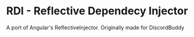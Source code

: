 # RDI - Reflective Dependecy Injector
A port of Angular's ReflectiveInjector. Originally made for DiscordBuddy
